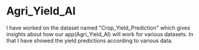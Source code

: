 # Agri_Yield_AI
I have worked on the dataset named "Crop_Yield_Prediction" which gives insights about how our app(Agri_Yield_AI) will work for various datasets. In that I have showed the yield predictions according to various data. 
